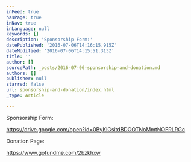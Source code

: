 ```yaml
---
inFeed: true
hasPage: true
inNav: true
inLanguage: null
keywords: []
description: 'Sponsorship Form:'
datePublished: '2016-07-06T14:16:15.915Z'
dateModified: '2016-07-06T14:15:51.313Z'
title: ''
author: []
sourcePath: _posts/2016-07-06-sponsorship-and-donation.md
authors: []
publisher: null
starred: false
url: sponsorship-and-donation/index.html
_type: Article

---
```

Sponsorship Form:

https://drive.google.com/open?id=0ByKlGsitdBDOOTNoMmtNOFRLRGc

Donation Page:

https://www.gofundme.com/2bzkhxw